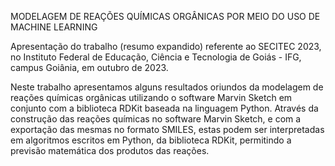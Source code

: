 MODELAGEM DE REAÇÕES QUÍMICAS ORGÂNICAS POR MEIO DO USO DE MACHINE LEARNING

Apresentação do trabalho (resumo expandido) referente ao SECITEC 2023, no Instituto Federal de Educação, Ciência e Tecnologia de Goiás - IFG, campus Goiânia, em outubro de 2023.

Neste trabalho apresentamos alguns resultados oriundos da modelagem de reações químicas orgânicas utilizando o software Marvin Sketch em conjunto com a biblioteca RDKit baseada na linguagem Python. Através da construção das reações químicas no software Marvin Sketch, e com a exportação das mesmas no formato SMILES, estas podem ser interpretadas em algoritmos escritos em Python, da biblioteca RDKit, permitindo a previsão matemática dos produtos das reações.
